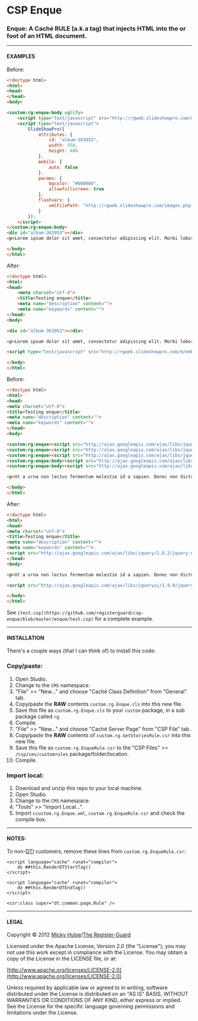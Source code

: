 # CSP Enque

### Enque: A Caché RULE (a.k.a tag) that injects HTML into the <head> or foot of an HTML document.

---

#### EXAMPLES

Before:

```html
<!doctype html>
<html>
<head>
</head>
<body>

<custom:rg:enque:body uglify>
	<script type="text/javascript" src="http://rgweb.slideshowpro.com/m/embed.js"></script>
	<script type="text/javascript">
		SlideShowPro({
			attributes: {
				id: "album-363953",
				width: 550,
				height: 400
			},
			mobile: {
				auto: false
			},
			params: {
				bgcolor: "#000000",
				allowfullscreen: true
			},
			flashvars: {
				xmlFilePath: "http://rgweb.slideshowpro.com/images.php?album=363953"
			}
		});
	</script>
</custom:rg:enque:body>
<div id="album-363953"></div>
<p>Lorem ipsum dolor sit amet, consectetur adipiscing elit. Morbi lobortis elit dapibus eros ornare et venenatis turpis fermentum. Integer dictum, ipsum a dapibus gravida, arcu lorem blandit eros, sit amet commodo est sapien in velit. In hac habitasse platea dictumst. Sed lorem tortor, cursus accumsan iaculis sit amet, gravida eu nisl. Suspendisse potenti. Quisque in bibendum mauris. Pellentesque aliquet, velit eu congue placerat, metus nibh ornare neque, et lacinia libero odio at nunc. Curabitur lobortis consequat purus nec vulputate. Integer condimentum ullamcorper dictum. Nam eget nulla tortor. In eros nisl, lacinia ac ultrices ac, pulvinar vitae mi. Sed luctus, ipsum eu mollis venenatis, massa leo hendrerit elit, non dignissim lorem risus at quam. Curabitur cursus tincidunt nibh, at egestas nisl tempus ut. Cras condimentum dui a leo sodales vehicula.</p>

</body>
</html>
```

After:
```html
<!doctype html>
<html>
<head>
	<meta charset="utf-8">
	<title>Testing enque</title>
	<meta name="description" content="">
	<meta name="keywords" content="">
</head>
<body>

<div id="album-363953"></div>

<p>Lorem ipsum dolor sit amet, consectetur adipiscing elit. Morbi lobortis elit dapibus eros ornare et venenatis turpis fermentum. Integer dictum, ipsum a dapibus gravida, arcu lorem blandit eros, sit amet commodo est sapien in velit. In hac habitasse platea dictumst. Sed lorem tortor, cursus accumsan iaculis sit amet, gravida eu nisl. Suspendisse potenti. Quisque in bibendum mauris. Pellentesque aliquet, velit eu congue placerat, metus nibh ornare neque, et lacinia libero odio at nunc. Curabitur lobortis consequat purus nec vulputate. Integer condimentum ullamcorper dictum. Nam eget nulla tortor. In eros nisl, lacinia ac ultrices ac, pulvinar vitae mi. Sed luctus, ipsum eu mollis venenatis, massa leo hendrerit elit, non dignissim lorem risus at quam. Curabitur cursus tincidunt nibh, at egestas nisl tempus ut. Cras condimentum dui a leo sodales vehicula.</p>

<script type="text/javascript" src="http://rgweb.slideshowpro.com/m/embed.js"></script><script type="text/javascript">SlideShowPro({attributes: {id: "album-363953",width: 550,height: 400},mobile: {auto: false},params: {bgcolor: "#000000",allowfullscreen: true},flashvars: {xmlFilePath: "http://rgweb.slideshowpro.com/images.php?album=363953"}});</script>

</body>
</html>
```

Before:

```html
<!doctype html>
<html>
<head>
<meta charset="utf-8">
<title>Testing enque</title>
<meta name="description" content="">
<meta name="keywords" content="">
</head>
<body>

<custom:rg:enque><script src="http://ajax.googleapis.com/ajax/libs/jquery/1.8.2/jquery.min.js"></script></custom:rg:enque>
<custom:rg:enque><script src="http://ajax.googleapis.com/ajax/libs/jquery/1.8.2/jquery.min.js"></script></custom:rg:enque>
<custom:rg:enque><script src="http://ajax.googleapis.com/ajax/libs/jquery/1.8.2/jquery.min.js"></script></custom:rg:enque>
<custom:rg:enque:body><script src="http://ajax.googleapis.com/ajax/libs/jqueryui/1.9.0/jquery-ui.min.js"></script></custom:rg:enque:body>
<custom:rg:enque:body><script src="http://ajax.googleapis.com/ajax/libs/jqueryui/1.9.0/jquery-ui.min.js"></script></custom:rg:enque:body>

<p>Ut a urna non lectus fermentum molestie id a sapien. Donec non dictum nulla. Aliquam gravida eleifend nisl sed consectetur. Pellentesque et varius neque. Aliquam eu eros est. Proin sed nibh nec neque adipiscing lacinia et eu ante. Suspendisse porta vehicula orci sit amet posuere. Pellentesque habitant morbi tristique senectus et netus et malesuada fames ac turpis egestas. Suspendisse euismod ipsum at eros fringilla elementum. Quisque eu leo arcu, tempus sodales tellus. Phasellus eleifend arcu ac est volutpat aliquam. Donec egestas, tortor eu mollis iaculis, est metus commodo mi, non semper enim metus dignissim augue. Sed auctor sollicitudin purus, id volutpat risus iaculis vitae. Suspendisse sodales tristique vestibulum. Nam purus turpis, convallis at consequat a, malesuada eu orci. Sed euismod posuere augue a scelerisque.</p>

</body>
</html>
```

After:

```html
<!doctype html>
<html>
<head>
<meta charset="utf-8">
<title>Testing enque</title>
<meta name="description" content="">
<meta name="keywords" content="">
<script src="http://ajax.googleapis.com/ajax/libs/jquery/1.8.2/jquery.min.js"></script>
</head>
<body>

<p>Ut a urna non lectus fermentum molestie id a sapien. Donec non dictum nulla. Aliquam gravida eleifend nisl sed consectetur. Pellentesque et varius neque. Aliquam eu eros est. Proin sed nibh nec neque adipiscing lacinia et eu ante. Suspendisse porta vehicula orci sit amet posuere. Pellentesque habitant morbi tristique senectus et netus et malesuada fames ac turpis egestas. Suspendisse euismod ipsum at eros fringilla elementum. Quisque eu leo arcu, tempus sodales tellus. Phasellus eleifend arcu ac est volutpat aliquam. Donec egestas, tortor eu mollis iaculis, est metus commodo mi, non semper enim metus dignissim augue. Sed auctor sollicitudin purus, id volutpat risus iaculis vitae. Suspendisse sodales tristique vestibulum. Nam purus turpis, convallis at consequat a, malesuada eu orci. Sed euismod posuere augue a scelerisque.</p>

<script src="http://ajax.googleapis.com/ajax/libs/jqueryui/1.9.0/jquery-ui.min.js"></script>

</body>
</html>
```

See `[test.csp](https://github.com/registerguard/csp-enque/blob/master/enque/test.csp)` for a complete example.

---

#### INSTALLATION

There's a couple ways (that I can think of) to install this code:

### Copy/paste:

1. Open Studio.
2. Change to the `CMS` namespace.
3. "File" >> "New..." and choose "Caché Class Definition" from "General" tab.
4. Copy/paste the **RAW** contents `custom.rg.Enque.cls` into this new file.
5. Save this file as `custom.rg.Enque.cls` to your `custom` package, in a sub package called `rg`.
6. Compile.
7. "File" >> "New..." and choose "Caché Server Page" from "CSP File" tab.
8. Copy/paste the **RAW** contents of `custom.rg.GetStoriesRule.csr` into this new file.
9. Save this file as `custom.rg.EnqueRule.csr` to the "CSP Files" >> `/csp/cms/customrules` package/folder/location.
10. Compile.

### Import local:

1. Download and unzip this repo to your local machine.
2. Open Studio.
3. Change to the `CMS` namespace.
4. "Tools" >> "Import Local...".
5. Import `ccustom.rg.Enque.xml`, `custom.rg.EnqueRule.csr` and check the compile box.

---

#### NOTES:

To non-[DTI](http://www.dtint.com/) customers, remove these lines from `custom.rg.EnqueRule.csr`:

```
<script language="cache" runat="compiler">
	do ##this.RenderDTStartTag()
</script>
```

```
<script language="cache" runat="compiler">
	do ##this.RenderDTEndTag()
</script>
```

```
<csr:class super="dt.common.page.Rule" />
```

---

#### LEGAL

Copyright © 2012 [Micky Hulse](http://hulse.me)/[The Register-Guard](http://www.registerguard.com)

Licensed under the Apache License, Version 2.0 (the "License"); you may not use this work except in compliance with the License. You may obtain a copy of the License in the LICENSE file, or at:

[http://www.apache.org/licenses/LICENSE-2.0](http://www.apache.org/licenses/LICENSE-2.0)

Unless required by applicable law or agreed to in writing, software distributed under the License is distributed on an "AS IS" BASIS, WITHOUT WARRANTIES OR CONDITIONS OF ANY KIND, either express or implied. See the License for the specific language governing permissions and limitations under the License.